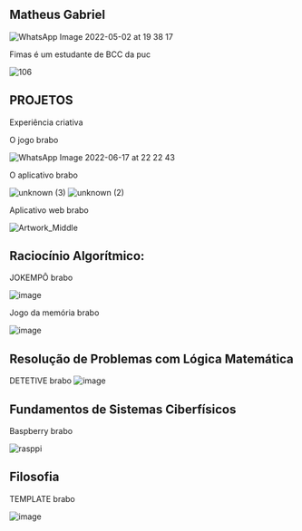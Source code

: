 ## Matheus Gabriel

![WhatsApp Image 2022-05-02 at 19 38 17](https://user-images.githubusercontent.com/99271709/174503263-aa27cf55-1f1d-483e-ac7f-eded1a9797e7.jpeg)

Fimas é um estudante de BCC da puc

![106](https://user-images.githubusercontent.com/99271709/174502265-c0547dd6-72d3-48a3-af6d-f155e0e0cec3.jpg)


## PROJETOS

Experiência criativa

O jogo brabo
 
![WhatsApp Image 2022-06-17 at 22 22 43](https://user-images.githubusercontent.com/99271709/174503337-dc8453b0-988e-493f-927e-5c5c53571cfe.jpeg)

O aplicativo brabo
 
![unknown (3)](https://user-images.githubusercontent.com/99271709/174503464-dc17acb2-8853-4f3e-98ea-c017ed5345eb.png)
![unknown (2)](https://user-images.githubusercontent.com/99271709/174503465-24182f7e-2119-4546-84b0-26e325e88c77.png)

Aplicativo web brabo
 
![Artwork_Middle](https://user-images.githubusercontent.com/99271709/174503541-f58a810c-18f3-4cd4-893f-bb1381654328.gif)

 
  
  
## Raciocínio Algorítmico:

JOKEMPÔ brabo
 
![image](https://user-images.githubusercontent.com/99271709/174503694-191d7019-1045-4e39-8497-08a2b71e37a3.png)
  
Jogo da memória brabo
 
![image](https://user-images.githubusercontent.com/99271709/174503749-e67ad690-39f7-492a-a9ac-401f1c601deb.png)

 
## Resolução de Problemas com Lógica Matemática
 
 DETETIVE brabo
![image](https://user-images.githubusercontent.com/99271709/174503802-70e841b2-e077-4bef-bb88-7a5c4b71368c.png)
 
  
## Fundamentos de Sistemas Ciberfísicos
 
Baspberry brabo
 
![rasppi](https://user-images.githubusercontent.com/99271709/174503923-f3ca9112-5ced-4e62-9d3e-3e7d7ff38695.jpg)

## Filosofia
 
 TEMPLATE brabo 
  
![image](https://user-images.githubusercontent.com/99271709/174503990-22743c32-50c8-4e56-ab26-28f41f693b44.png)

